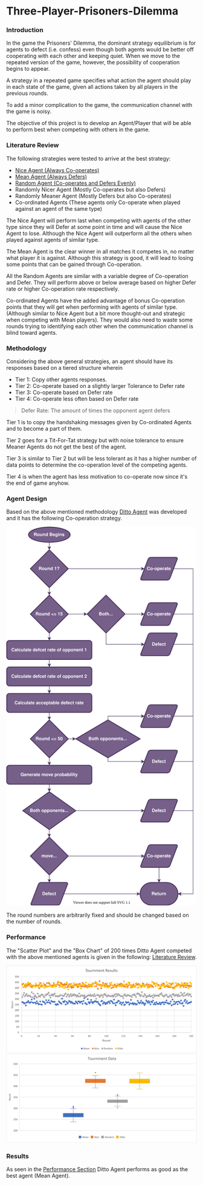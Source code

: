 # Three-Player-Prisoners-Dilemma

### Introduction 
In the game the Prisoners' Dilemma, the dominant strategy equilibrium is for agents to defect 
(i.e. confess) even though both agents would be better off cooperating with each other and 
keeping quiet. When we move to the repeated version of the game, however, the possibility of 
cooperation begins to appear.

A strategy in a repeated game specifies what action the agent should play in each state of the 
game, given all actions taken by all players in the previous rounds.

To add a minor complication to the game, the communication channel with the game is noisy. 

The objective of this project is to develop an Agent/Player that will be able to perform best 
when competing with others in the game.


### Literature Review
The following strategies were tested to arrive at the best strategy:
 * [Nice Agent (Always Co-operates)](https://github.com/AbdulMutakabbir/Three-Player-Prisoners-Dilemma/blob/main/Agents/NiceAgent.py)
 * [Mean Agent (Always Defers)](https://github.com/AbdulMutakabbir/Three-Player-Prisoners-Dilemma/blob/main/Agents/MeanAgent.py)
 * [Random Agent (Co-operates and Defers Evenly)](https://github.com/AbdulMutakabbir/Three-Player-Prisoners-Dilemma/blob/main/Agents/RandomAgent.py)
 * Randomly Nicer Agent (Mostly Co-operates but also Defers)
 * Randomly Meaner Agent (Mostly Defers but also Co-operates)
 * Co-ordinated Agents (These agents only Co-operate when played against an agent of the same type)
 
The Nice Agent will perform last when competing with agents of the other type since they will Defer
at some point in time and will cause the Nice Agent to lose. Although the Nice Agent will 
outperform all the others when played against agents of similar type.

The Mean Agent is the clear winner in all matches it competes in, no matter what player it is against.
Although this strategy is good, it will lead to losing some points that can be gained through Co-operation.

All the Random Agents are similar with a variable degree of Co-operation and Defer. They will 
perform above or below average based on higher Defer rate or higher Co-operation rate respectively. 

Co-ordinated Agents have the added advantage of bonus Co-operation points that they will get when
performing with agents of similar type. (Although similar to Nice Agent but a bit more 
thought-out and strategic when competing with Mean players). They would also need to waste some rounds
trying to identifying each other when the communication channel is blind toward agents.


### Methodology
Considering the above general strategies, an agent should have its responses based on a tiered 
structure wherein 
 * Tier 1: Copy other agents responses.
 * Tier 2: Co-operate based on a slightly larger Tolerance to Defer rate
 * Tier 3: Co-operate based on Defer rate
 * Tier 4: Co-operate less often based on Defer rate
 
> Defer Rate: The amount of times the opponent agent defers
 
Tier 1 is to copy the handshaking messages given by Co-ordinated Agents and to become a part of 
them.

Tier 2 goes for a Tit-For-Tat strategy but with noise tolerance to ensure Meaner Agents do not get the 
best of the agent.

Tier 3 is similar to Tier 2 but will be less tolerant as it has a higher number of data points to 
determine the co-operation level of the competing agents.

Tier 4 is when the agent has less motivation to co-operate now since it's the end of game anyhow.


### Agent Design
Based on the above mentioned methodology 
[Ditto Agent](https://github.com/AbdulMutakabbir/Three-Player-Prisoners-Dilemma/blob/main/Agents/DittoAgent.py) 
was developed and it has the following Co-operation strategy.

![Agent Flowchart](https://raw.githubusercontent.com/AbdulMutakabbir/Three-Player-Prisoners-Dilemma/main/assets/charts/Ditto_FlowChart.svg)

The round numbers are arbitrarily fixed and should be changed based on the number of rounds.


### Performance
The "Scatter Plot" and the "Box Chart" of 200 times Ditto Agent competed with the 
above mentioned agents is given in the following:
[Literature Review](https://github.com/AbdulMutakabbir/Three-Player-Prisoners-Dilemma#literature-review).

![Scatter Plot](https://raw.githubusercontent.com/AbdulMutakabbir/Three-Player-Prisoners-Dilemma/main/assets/charts/Tournment_ScatterPlot.png)
![Box Chart](https://raw.githubusercontent.com/AbdulMutakabbir/Three-Player-Prisoners-Dilemma/main/assets/charts/Tournment_BoxPlot.png)


### Results 
As seen in the [Performance Section](https://github.com/AbdulMutakabbir/Three-Player-Prisoners-Dilemma#performance) 
Ditto Agent performs as good as the best agent (Mean Agent).